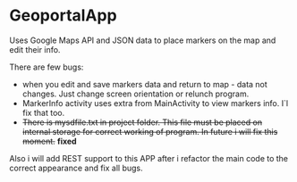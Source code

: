# GeoportalApp
<p>Uses Google Maps API and JSON data to place markers on the map and edit their info.</p>
<p>There are few bugs:</p>
<ul>
<li>when you edit and save markers data and return to map - data not changes. Just change screen orientation or relunch program.</li> <li>MarkerInfo activity uses extra from MainActivity to view markers info. I`l fix that too.</li>
<li><strike>There is mysdfile.txt in project folder. This file must be placed on internal storage for correct working of program.
In future i will fix this moment.</strike> <b>fixed</b></li>
</ul>
Also i will add REST support to this APP after i refactor the main code to the correct appearance and fix all bugs.

